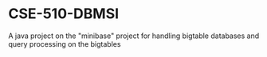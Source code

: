 # CSE-510-DBMSI
A java project on the "minibase" project for handling bigtable databases and query processing on the bigtables
